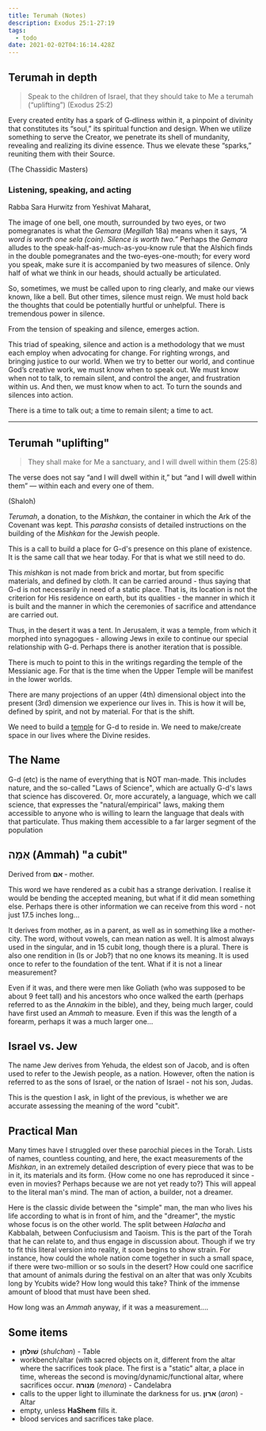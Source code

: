 ```yaml
---
title: Terumah (Notes)
description: Exodus 25:1-27:19
tags:
  - todo
date: 2021-02-02T04:16:14.428Z
---
```


## Terumah in depth

> Speak to the children of Israel, that they should take to Me a terumah (“uplifting”) (Exodus 25:2)

Every created entity has a spark of G‑dliness within it, a pinpoint of divinity that constitutes its “soul,” its spiritual function and design. When we utilize something to serve the Creator, we penetrate its shell of mundanity, revealing and realizing its divine essence. Thus we elevate these “sparks,” reuniting them with their Source.

(The Chassidic Masters)

### Listening, speaking, and acting

Rabba Sara Hurwitz from Yeshivat Maharat,

The image of one bell, one mouth, surrounded by two eyes, or two pomegranates is what the _Gemara_ (_Megillah_ 18a) means when it says, _“A word is worth one sela (coin). Silence is worth two.”_ Perhaps the _Gemara_ alludes to the speak-half-as-much-as-you-know rule that the Alshich finds in the double pomegranates and the two-eyes-one-mouth; for every word you speak, make sure it is accompanied by two measures of silence. Only half of what we think in our heads, should actually be articulated.

So, sometimes, we must be called upon to ring clearly, and make our views known, like a bell. But other times, silence must reign. We must hold back the thoughts that could be potentially hurtful or unhelpful. There is tremendous power in silence.

From the tension of speaking and silence, emerges action.

This triad of speaking, silence and action is a methodology that we must each employ when advocating for change. For righting wrongs, and bringing justice to our world. When we try to better our world, and continue God’s creative work, we must know when to speak out. We must know when not to talk, to remain silent, and control the anger, and frustration within us. And then, we must know when to act. To turn the sounds and silences into action.

There is a time to talk out; a time to remain silent; a time to act.

---

## Terumah "uplifting"

> They shall make for Me a sanctuary, and I will dwell within them (25:8)

The verse does not say “and I will dwell within it,” but “and I will dwell within them” &mdash; within each and every one of them.

(Shaloh)

_Terumah_, a donation, to the _Mishkan_, the container in which the Ark of the Covenant was kept. This _parasha_ consists of detailed instructions on the building of the _Mishkan_ for the Jewish people.

This is a call to build a place for G-d's presence on this plane of existence. It is the same call that we hear today. For that is what we still need to do.

This _mishkan_ is not made from brick and mortar, but from specific materials, and defined by cloth. It can be carried around - thus saying that G-d is not necessarily in need of a static place. That is, its location is not the criterion for His residence on earth, but its qualities - the manner in which it is built and the manner in which the ceremonies of sacrifice and attendance are carried out.

Thus, in the desert it was a tent. In Jerusalem, it was a temple, from which it morphed into synagogues - allowing Jews in exile to continue our special relationship with G-d. Perhaps there is another iteration that is possible.

There is much to point to this in the writings regarding the temple of the Messianic age. For that is the time when the Upper Temple will be manifest in the lower worlds.

There are many projections of an upper (4th) dimensional object into the present (3rd) dimension we experience our lives in. This is how it will be, defined by spirit, and not by material. For that is the shift.

We need to build a [temple](https://www.chabad.org/parshah/article_cdo/aid/1167/jewish/The-Answer-to-the-Mother-of-All-Questions.htm) for G-d to reside in. We need to make/create space in our lives where the Divine resides.

## The Name

G-d (etc) is the name of everything that is NOT man-made. This includes nature, and the so-called "Laws of Science", which are actually G-d's laws that science has discovered. Or, more accurately, a language, which we call science, that expresses the "natural/empirical" laws, making them accessible to anyone who is willing to learn the language that deals with that particulate. Thus making them accessible to a far larger segment of the population

## אַמָּה (Ammah) "a cubit"

Derived from <b>אם </b>- mother.

This word we have rendered as a cubit has a strange derivation. I realise it would be bending the accepted meaning, but what if it did mean something else. Perhaps there is other information we can receive from this word - not just 17.5 inches long...

It derives from mother, as in a parent, as well as in something like a mother-city. The word, without vowels, can mean nation as well. It is almost always used in the singular, and in 15 cubit long, though there is a plural. There is also one rendition in (Is or Job?) that no one knows its meaning. It is used once to refer to the foundation of the tent. What if it is not a linear measurement?

Even if it was, and there were men like Goliath (who was supposed to be about 9 feet tall) and his ancestors who once walked the earth (perhaps referred to as the _Annakim_ in the bible), and they, being much larger, could have first used an _Ammah_ to measure. Even if this was the length of a forearm, perhaps it was a much larger one...

## Israel vs. Jew

The name Jew derives from Yehuda, the eldest son of Jacob, and is often used to refer to the Jewish people, as a nation. However, often the nation is referred to as the sons of Israel, or the nation of Israel - not his son, Judas.

This is the question I ask, in light of the previous, is whether we are accurate assessing the meaning of the word "cubit".

## Practical Man

Many times have I struggled over these parochial pieces in the Torah. Lists of names, countless counting, and here, the exact measurements of the _Mishkan_, in an extremely detailed description of every piece that was to be in it, its materials and its form. {How come no one has reproduced it since - even in movies? Perhaps because we are not yet ready to?} This will appeal to the literal man's mind. The man of action, a builder, not a dreamer.

Here is the classic divide between the "simple" man, the man who lives his life according to what is in front of him, and the "dreamer", the mystic whose focus is on the other world. The split between _Halacha_ and Kabbalah, between Confuciusism and Taoism. This is the part of the Torah that he can relate to, and thus engage in discussion about. Though if we try to fit this literal version into reality, it soon begins to show strain. For instance, how could the whole nation come together in such a small space, if there were two-million or so souls in the desert? How could one sacrifice that amount of animals during the festival on an alter that was only Xcubits long by Ycubits wide? How long would this take? Think of the immense amount of blood that must have been shed.

How long was an _Ammah_ anyway, if it was a measurement....

## Some items

- **שׁולחן** (_shulchan_) - Table
- workbench/altar (with sacred objects on it, different from the altar where the sacrifices took place. The first is a "static" altar, a place in time, whereas the second is moving/dynamic/functional altar, where sacrifices occur.
  **מנורה** (_menora_) - Candelabra
- calls to the upper light to illuminate the darkness for us.
  **ארון** (_aron_) - Altar
- empty, unless **HaShem** fills it.
- blood services and sacrifices take place.
